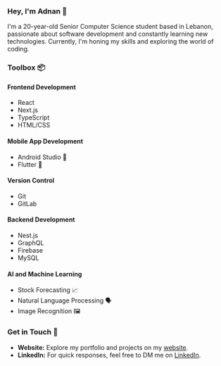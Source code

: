 ### Hey, I'm Adnan 👋

I'm a 20-year-old Senior Computer Science student based in Lebanon, passionate about software development and constantly learning new technologies. Currently, I'm honing my skills and exploring the world of coding. 

### Toolbox 📦

#### Frontend Development
- React
- Next.js
- TypeScript
- HTML/CSS

#### Mobile App Development
- Android Studio 📱
- Flutter 📱

#### Version Control
- Git
- GitLab

#### Backend Development
- Nest.js
- GraphQL
- Firebase
- MySQL

#### AI and Machine Learning
- Stock Forecasting 📈
- Natural Language Processing 🗣️
- Image Recognition 🖼️
    
### Get in Touch 📧

- **Website:** Explore my portfolio and projects on my [website]([https://adnankabbani01.github.io/A/](https://adnankabbani01.github.io/Personal-Website/)).
- **LinkedIn:** For quick responses, feel free to DM me on [LinkedIn](www.linkedin.com/in/adnan-kabbani-a231019201900000000).
